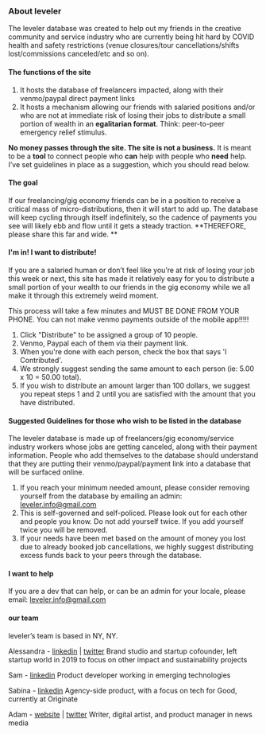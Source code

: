 ### About leveler

The leveler database was created to help out my friends in the creative community and service industry who are currently being hit hard by COVID health and safety restrictions (venue closures/tour cancellations/shifts lost/commissions canceled/etc and so on).

#### The functions of the site
1. It hosts the database of freelancers impacted, along with their venmo/paypal direct payment links
2. It hosts a mechanism allowing our friends with salaried positions and/or who are not at immediate risk of losing their jobs to distribute a small portion of wealth in an **egalitarian format**. Think: peer-to-peer emergency relief stimulus.

**No money passes through the site. The site is not a business.** It is meant to be a **tool** to connect people who **can** help with people who **need** help. I’ve set guidelines in place as a suggestion, which you should read below.

#### The goal
If our freelancing/gig economy friends can be in a position to receive a critical mass of micro-distributions, then it will start to add up. The database will keep cycling through itself indefinitely, so the cadence of payments you see will likely ebb and flow until it gets a steady traction. **THEREFORE, please share this far and wide. **

#### I'm in! I want to distribute!
If you are a salaried human or don’t feel like you’re at risk of losing your job this week or next, this site has made it relatively easy for you to distribute a small portion of your wealth to our friends in the gig economy while we all make it through this extremely weird moment. 

This process will take a few minutes and MUST BE DONE FROM YOUR PHONE.  You can not make venmo payments outside of the mobile app!!!!!

1. Click "Distribute" to be assigned a group of 10 people.
2. Venmo, Paypal each of them via their payment link. 
3. When you're done with each person, check the box that says 'I Contributed'.
3. We strongly suggest sending the same amount to each person (ie: 5.00 x 10 = 50.00 total).
4. If you wish to distribute an amount larger than 100 dollars, we suggest you repeat steps 1 and 2 until you are satisfied with the amount that you have distributed.


#### Suggested Guidelines for those who wish to be listed in the database
The leveler database is made up of freelancers/gig economy/service industry workers whose jobs are getting canceled, along with their payment information. People who add themselves to the database should understand that they are putting their venmo/paypal/payment link into a database that will be surfaced online. 
1. If you reach your minimum needed amount, please consider removing yourself from the database by emailing an admin: [leveler.info@gmail.com](mailto:leveler.info@gmail.com)
2. This is self-governed and self-policed. Please look out for each other and people you know. Do not add yourself twice. If you add yourself twice you will be removed.
3. If your needs have been met based on the amount of money you lost due to already booked job cancellations, we highly suggest distributing excess funds back to your peers through the database.  

#### I want to help
If you are a dev that can help, or can be an admin for your locale, please email: [leveler.info@gmail.com](mailto:leveler.info@gmail.com)

#### our team
leveler’s team is based in NY, NY.  

Alessandra - [linkedin](https://www.linkedin.com/in/alessandra-de-benedetti-0895548/) | [twitter](https://www.twitter.com/oftheblessed)
Brand studio and startup cofounder, left startup world in 2019 to focus on other impact and sustainability projects

Sam - [linkedin](https://www.linkedin.com/in/samuel-mlodozeniec-ab1b9323/)
Product developer working in emerging technologies

Sabina - [linkedin](https://www.linkedin.com/in/sabinamamedova/)
Agency-side product, with a focus on tech for Good, currently at Originate

Adam - [website](https://www.adamklevy.com) | [twitter](https://www.twitter.com/adamklevy)
Writer, digital artist, and product manager in news media
